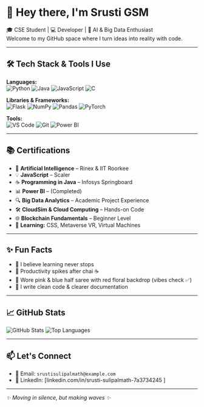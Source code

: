 # 👋 Hey there, I'm Srusti GSM

🎓 CSE Student | 💻 Developer | 🚀 AI & Big Data Enthusiast  
Welcome to my GitHub space where I turn ideas into reality with code.

---

## 🛠️ Tech Stack & Tools I Use

**Languages:**  
![Python](https://img.shields.io/badge/Python-3776AB?style=flat&logo=python&logoColor=white)
![Java](https://img.shields.io/badge/Java-007396?style=flat&logo=java&logoColor=white)
![JavaScript](https://img.shields.io/badge/JavaScript-F7DF1E?style=flat&logo=javascript&logoColor=black)
![C](https://img.shields.io/badge/C-00599C?style=flat&logo=c&logoColor=white)

**Libraries & Frameworks:**  
![Flask](https://img.shields.io/badge/Flask-000000?style=flat&logo=flask&logoColor=white)
![NumPy](https://img.shields.io/badge/Numpy-013243?style=flat&logo=numpy&logoColor=white)
![Pandas](https://img.shields.io/badge/Pandas-150458?style=flat&logo=pandas&logoColor=white)
![PyTorch](https://img.shields.io/badge/PyTorch-EE4C2C?style=flat&logo=pytorch&logoColor=white)

**Tools:**  
![VS Code](https://img.shields.io/badge/VSCode-007ACC?style=flat&logo=visual-studio-code&logoColor=white)
![Git](https://img.shields.io/badge/Git-F05032?style=flat&logo=git&logoColor=white)
![Power BI](https://img.shields.io/badge/PowerBI-F2C811?style=flat&logo=powerbi&logoColor=black)

---

## 📚 Certifications

- 🧠 **Artificial Intelligence** – Rinex & IIT Roorkee  
- 💡 **JavaScript** – Scaler  
- ☕ **Programming in Java** – Infosys Springboard  
- 📊 **Power BI** – (Completed)  
- 🔍 **Big Data Analytics** – Academic Project Experience  
- 🛠️ **CloudSim & Cloud Computing** – Hands-on Code  
- 🌐 **Blockchain Fundamentals** – Beginner Level  
- 🌱 **Learning:** CSS, Metaverse VR, Virtual Machines


---

## ✨ Fun Facts

- 🧠 I believe learning never stops
- 🍵 Productivity spikes after chai ☕
- 🌸 Wore pink & blue half saree with red floral backdrop (vibes check ✅)
- 📝 I write clean code & clearer documentation

---

## 📈 GitHub Stats

![GitHub Stats](https://github-readme-stats.vercel.app/api?username=SrustiSulipalmath&show_icons=true&theme=tokyonight)
![Top Languages](https://github-readme-stats.vercel.app/api/top-langs/?username=SrustiSulipalmath&layout=compact&theme=tokyonight)

---

## 📫 Let's Connect
- 📧 Email: `srustisulipalmath@example.com`
- 💼 LinkedIn: [linkedin.com/in/srusti-sulipalmath-7a3734245 ]


---

_✨ Moving in silence, but making waves ✨_
